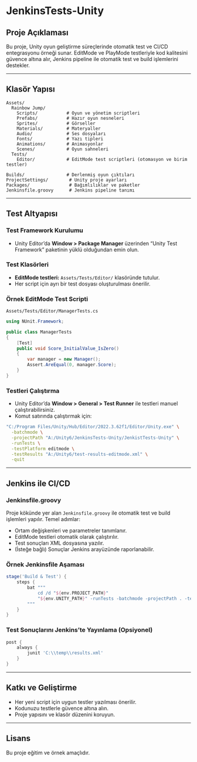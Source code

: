 # JenkinsTests-Unity

## Proje Açıklaması
Bu proje, Unity oyun geliştirme süreçlerinde otomatik test ve CI/CD entegrasyonu örneği sunar. EditMode ve PlayMode testleriyle kod kalitesini güvence altına alır, Jenkins pipeline ile otomatik test ve build işlemlerini destekler.

---

## Klasör Yapısı

```
Assets/
  Rainbow Jump/
    Scripts/           # Oyun ve yönetim scriptleri
    Prefabs/           # Hazır oyun nesneleri
    Sprites/           # Görseller
    Materials/         # Materyaller
    Audio/             # Ses dosyaları
    Fonts/             # Yazı tipleri
    Animations/        # Animasyonlar
    Scenes/            # Oyun sahneleri
  Tests/
    Editor/            # EditMode test scriptleri (otomasyon ve birim testler)

Builds/                # Derlenmiş oyun çıktıları
ProjectSettings/        # Unity proje ayarları
Packages/               # Bağımlılıklar ve paketler
Jenkinsfile.groovy      # Jenkins pipeline tanımı
```

---

## Test Altyapısı

### Test Framework Kurulumu
- Unity Editor’da **Window > Package Manager** üzerinden “Unity Test Framework” paketinin yüklü olduğundan emin olun.

### Test Klasörleri
- **EditMode testleri:** `Assets/Tests/Editor/` klasöründe tutulur.
- Her script için ayrı bir test dosyası oluşturulması önerilir.

### Örnek EditMode Test Scripti
`Assets/Tests/Editor/ManagerTests.cs`
```csharp
using NUnit.Framework;

public class ManagerTests
{
    [Test]
    public void Score_InitialValue_IsZero()
    {
        var manager = new Manager();
        Assert.AreEqual(0, manager.Score);
    }
}
```

### Testleri Çalıştırma
- Unity Editor’da **Window > General > Test Runner** ile testleri manuel çalıştırabilirsiniz.
- Komut satırında çalıştırmak için:

```sh
"C:/Program Files/Unity/Hub/Editor/2022.3.62f1/Editor/Unity.exe" \
  -batchmode \
  -projectPath "A:/Unity6/JenkinsTests-Unity/JenkistTests-Unity" \
  -runTests \
  -testPlatform editmode \
  -testResults "A:/Unity6/test-results-editmode.xml" \
  -quit
```

---

## Jenkins ile CI/CD

### Jenkinsfile.groovy
Proje kökünde yer alan `Jenkinsfile.groovy` ile otomatik test ve build işlemleri yapılır. Temel adımlar:

- Ortam değişkenleri ve parametreler tanımlanır.
- EditMode testleri otomatik olarak çalıştırılır.
- Test sonuçları XML dosyasına yazılır.
- (İsteğe bağlı) Sonuçlar Jenkins arayüzünde raporlanabilir.

### Örnek Jenkinsfile Aşaması
```groovy
stage('Build & Test') {
    steps {
        bat """
            cd /d "${env.PROJECT_PATH}"
            "${env.UNITY_PATH}" -runTests -batchmode -projectPath . -testResults "C:\\temp\\results.xml" -testPlatform editmode -logFile -
        """
    }
}
```

### Test Sonuçlarını Jenkins’te Yayınlama (Opsiyonel)
```groovy
post {
    always {
        junit 'C:\\temp\\results.xml'
    }
}
```

---

## Katkı ve Geliştirme
- Her yeni script için uygun testler yazılması önerilir.                  
- Kodunuzu testlerle güvence altına alın.
- Proje yapısını ve klasör düzenini koruyun.

---

## Lisans
Bu proje eğitim ve örnek amaçlıdır.

